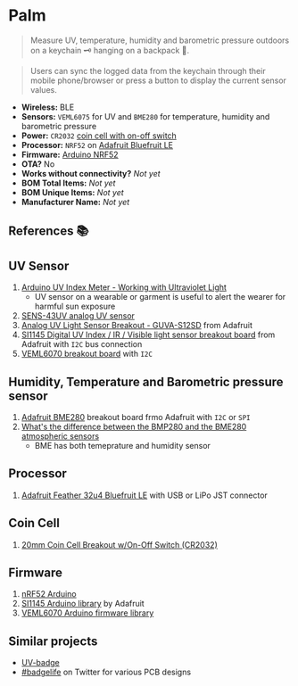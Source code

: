 # Palm

> Measure UV, temperature, humidity and barometric pressure outdoors on a keychain 🗝 hanging on a backpack 🎒.

> Users can sync the logged data from the keychain through their mobile phone/browser or press a button to display the current sensor values.

- **Wireless:**	BLE
- **Sensors:**	`VEML6075` for UV and `BME280` for temperature, humidity and barometric pressure
- **Power:**	`CR2032` [coin cell with on-off switch](https://www.adafruit.com/product/1871)
- **Processor:**	`NRF52` on [Adafruit Bluefruit LE](https://www.adafruit.com/product/2661)
- **Firmware:**	[Arduino NRF52](https://github.com/sandeepmistry/arduino-nRF5)
- **OTA?**	No
- **Works without connectivity?**	*Not yet*
- **BOM Total Items:**	*Not yet*
- **BOM Unique Items:** *Not yet*
- **Manufacturer Name:**	*Not yet*

## References 📚

## UV Sensor

1. [Arduino UV Index Meter - Working with Ultraviolet Light](https://www.youtube.com/watch?v=dBljvUBZqI8)
    - UV sensor on a wearable or garment is useful to alert the wearer for harmful sun exposure
1. [SENS-43UV analog UV sensor](https://abra-electronics.com/sensors/sensors-light-imaging-en/sens-43uv-analog-ultra-violet-light-sensor-module-for-5v-microcontrollers.html)
1. [Analog UV Light Sensor Breakout - GUVA-S12SD](https://www.adafruit.com/product/1918) from Adafruit
1. [SI1145 Digital UV Index / IR / Visible light sensor breakout board](https://www.adafruit.com/product/1777) from Adafruit with `I2C` bus connection
1. [VEML6070 breakout board](https://www.adafruit.com/product/2899) with `I2C`

## Humidity, Temperature and Barometric pressure sensor

1. [Adafruit BME280](https://www.adafruit.com/product/2652) breakout board frmo Adafruit with `I2C` or `SPI`
1. [What's the difference between the BMP280 and the BME280 atmospheric sensors](https://www.youtube.com/watch?v=0aL1PxK3rkE)
    - BME has both temeprature and humidity sensor

## Processor

1. [Adafruit Feather 32u4 Bluefruit LE](https://learn.adafruit.com/adafruit-feather-32u4-bluefruit-le/overview) with USB or LiPo JST connector

## Coin Cell

1. [20mm Coin Cell Breakout w/On-Off Switch (CR2032)](https://www.adafruit.com/product/1871)

## Firmware

1. [nRF52 Arduino](https://github.com/sandeepmistry/arduino-nRF5)
1. [SI1145 Arduino library](https://github.com/adafruit/Adafruit_SI1145_Library/blob/master/examples/si1145test/si1145test.ino) by Adafruit
1. [VEML6070 Arduino firmware library](https://github.com/adafruit/Adafruit_VEML6070)

## Similar projects

- [UV-badge](https://hackaday.io/project/4706-uv-badge)
- [#badgelife](https://twitter.com/search?q=%23badgelife&src=typed_query) on Twitter for various PCB designs
